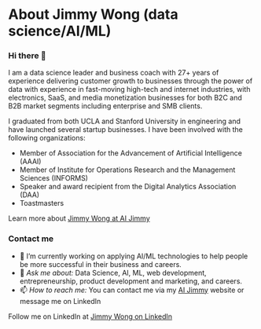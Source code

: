 # About Jimmy Wong (data science/AI/ML)

### Hi there 👋

I am a data science leader and business coach with 27+ years of experience delivering customer growth to businesses through the power of data with experience in fast-moving high-tech and internet industries, with electronics, SaaS, and media monetization businesses for both B2C and B2B market segments including enterprise and SMB clients.

I graduated from both UCLA and Stanford University in engineering and have launched several startup businesses. I have been involved with the following organizations:

- Member of Association for the Advancement of Artificial Intelligence (AAAI)
- Member of Institute for Operations Research and the Management Sciences (INFORMS)
- Speaker and award recipient from the Digital Analytics Association (DAA)
- Toastmasters

Learn more about [Jimmy Wong at AI Jimmy](https://www.aijimmy.com/about/)

### Contact me

- 🔭 I’m currently working on applying AI/ML technologies to help people be more successful in their business and careers.
- 💬 *Ask me about:* Data Science, AI, ML, web development, entrepreneurship, product development and marketing, and careers.
- 📫 *How to reach me:* You can contact me via my [AI Jimmy](https://www.aijimmy.com/) website or message me on LinkedIn

Follow me on LinkedIn at [Jimmy Wong on LinkedIn](https://www.linkedin.com/in/jimmywong/)


<!-- 
**jimwongcode/jimwongcode** is a ✨ _special_ ✨ repository because its `README.md` (this file) appears on your GitHub profile. 

Here are some ideas to get you started:

- 🔭 I’m currently working on ...
- 🌱 I’m currently learning ...
- 👯 I’m looking to collaborate on ...
- 🤔 I’m looking for help with ...
- 💬 Ask me about ...
- 📫 How to reach me: ...
- 😄 Pronouns: ...
- ⚡ Fun fact: ...
-->
